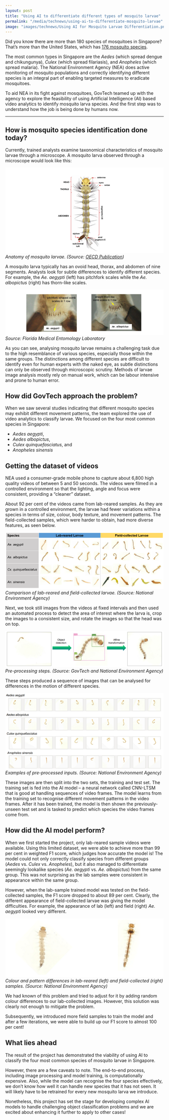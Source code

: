 ```yaml
---
layout: post
title: "Using AI to differentiate different types of mosquito larvae"
permalink: "/media/technews/using-ai-to-differentiate-mosquito-larvae"
image: "images/technews/Using AI for Mosquito Larvae Differentiation.png"
---
```


Did you know there are more than 180 species of mosquitoes in Singapore? That’s more than the United States, which has [176 mosquito species](https://www.mosquito.org/page/funfacts).

The most common types in Singapore are the *Aedes* (which spread dengue and chikungunya), *Culex* (which spread filariasis), and *Anopheles* (which spread malaria). The National Environment Agency (NEA) does active monitoring of mosquito populations and correctly identifying different species is an integral part of enabling targeted measures to eradicate mosquitoes. 

To aid NEA in its fight against mosquitoes, GovTech teamed up with the agency to explore the feasibility of using Artificial Intelligence (AI) based video analytics to identify mosquito larva species. And the first step was to understand how the job is being done by humans now. 

---

## **How is mosquito species identification done today?**

Currently, trained analysts examine taxonomical characteristics of mosquito larvae through a microscope. A mosquito larva observed through a microscope would look like this:

![Anatomy of mosquito larvae](/images/technews/ai_larva_Fig1.png)*Anatomy of mosquito larvae. (Source: [OECD Publication](https://www.oecd-ilibrary.org/environment/safety-assessment-of-transgenic-organisms-in-the-environment-volume-8_9789264302235-en))*

A mosquito larva typically has an ovoid head, thorax, and abdomen of nine segments. Analysts look for subtle differences to identify different species. For example, the *Ae. aegypti* (left) has pitchfork scales while the *Ae. albopictus* (right) has thorn-like scales.

![Mosquito larva pitchfork vs thorn-like scales](/images/technews/ai_larva_Fig2.png)*Source: Florida Medical Entomology Laboratory* 

As you can see, analysing mosquito larvae remains a challenging task due to the high resemblance of various species, especially those within the same groups. The distinctions among different species are difficult to identify even for human experts with the naked eye, as subtle distinctions can only be observed through microscopic scrutiny. Methods of larvae image analysis mostly rely on manual work, which can be labour intensive and prone to human error.

## **How did GovTech approach the problem?**

When we saw several studies indicating that different mosquito species may exhibit different movement patterns, the team explored the use of video analytics to classify larvae. We focused on the four most common species in Singapore:

*	*Aedes aegypti*, 
*	*Aedes albopictus*, 
*	*Culex quinquefasciatus*, and 
*	*Anopheles sinensis*

## **Getting the dataset of videos**

NEA used a consumer-grade mobile phone to capture about 6,800 high quality videos of between 5 and 50 seconds. The videos were filmed in a controlled environment so that the lighting, angle and focus were consistent, providing a “cleaner” dataset. 

About 92 per cent of the videos came from lab-reared samples. As they are grown in a controlled environment, the larvae had fewer variations within a species in terms of size, colour, body texture, and movement patterns. The field-collected samples, which were harder to obtain, had more diverse features, as seen below. 

![Lab-reared larvae vs. Field-collected larvae](/images/technews/ai_larva_Fig3.png)*Comparison of lab-reared and field-collected larvae. (Source: National Environment Agency)*

Next, we took still images from the videos at fixed intervals and then used an automated process to detect the area of interest where the larva is, crop the images to a consistent size, and rotate the images so that the head was on top. 

![Pre-processing steps](/images/technews/ai_larva_Fig4.png)*Pre-processing steps. (Source: GovTech and National Environment Agency)*

These steps produced a sequence of images that can be analysed for differences in the motion of different species. 

![Examples of pre-processed inputs](/images/technews/ai_larva_Fig5.png)*Examples of pre-processed inputs. (Source: National Environment Agency)*

These images are then split into the two sets, the training and test set. The training set is fed into the AI model – a neural network called CNN-LTSM that is good at handling sequences of video frames. The model learns from the training set to recognise different movement patterns in the video frames. After it has been trained, the model is then shown the previously-unseen test set and is tasked to predict which species the video frames come from. 

## **How did the AI model perform?**

When we first started the project, only lab-reared sample videos were available. Using this limited dataset, we were able to achieve more than 99 per cent in weighted F1 score, which judges how accurate the model is! The model could not only correctly classify species from different groups (*Aedes* vs. *Culex* vs. *Anopheles*), but it also managed to differentiate seemingly lookalike species (*Ae. aegypti* vs. *Ae. albopictus*) from the same group. This was not surprising as the lab samples were consistent in appearance within the same group. 

However, when the lab-sample trained model was tested on the field-collected samples, the F1 score dropped to about 89 per cent. Clearly, the different appearance of field-collected larvae was giving the model difficulties. For example, the appearance of lab (left) and field (right) *Ae. aegypti* looked very different.

![Colour and pattern differences in lab-reared and field-collected samples](/images/technews/ai_larva_Fig6.png)*Colour and pattern differences in lab-reared (left) and field-collected (right) samples. (Source: National Environment Agency)*

We had known of this problem and tried to adjust for it by adding random colour differences to our lab-collected images. However, this solution was clearly not enough to mitigate the problem. 

Subsequently, we introduced more field samples to train the model and after a few iterations, we were able to build up our F1 score to almost 100 per cent!

## **What lies ahead**

The result of the project has demonstrated the viability of using AI to classify the four most common species of mosquito larvae in Singapore. 

However, there are a few caveats to note. The end-to-end process, including image processing and model training, is computationally expensive. Also, while the model can recognise the four species effectively, we don’t know how well it can handle new species that it has not seen. It will likely have to be retrained for every new mosquito larva we introduce. 

Nonetheless, this project has set the stage for developing complex AI models to handle challenging object classification problems and we are excited about enhancing it further to apply to other cases! 


